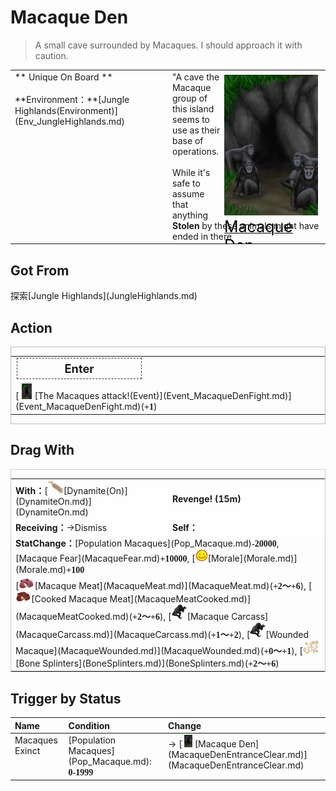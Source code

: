 # Macaque Den  
> A small cave surrounded by Macaques. I should approach it with caution.  
  
<table class="table table-bordered" data-toggle="table"  data-show-header="false"><thead style="display:none"><tr ><th  style="width:50%;text-align:left;vertical-align:top;"  >title</th><th  style="width:50%;text-align:left;vertical-align:top;"  ></th></tr></thead><tr ><td  style="width:50%;text-align:left;vertical-align:top;"  >** Unique On Board **<br><br>**Environment：**[Jungle Highlands(Environment)](Env_JungleHighlands.md)</td><td  style="width:50%;text-align:left;vertical-align:top;"  ><div style="float:right; margin:5px"><div class="gamecard" style="width:150px; height:225px;"><a href="MacaqueDenEntrance.md" style="color:black"><img decoding="async" src="../wiki/Sprite/MacaqueDen.png" class="cardimage" style="max-width:150px;max-height:225px;"><span style="font-size: 25px;">Macaque Den</span></a></div></div>"A cave the Macaque group of this island seems to use as their base of operations.<br><br>While it's safe to assume that anything <b>Stolen</b> by these animals might have ended in there</td></tr></tbody></table>  
  
## Got From  
<div style="display:inline-block"><div class="gamedatalist" style="text-align:left;min-width:200px;min-height:0px;"><div style="display:inline-block"><div style="display:inline-block;vertical-align:middle;">探索</div><div style="display:inline-block;vertical-align:middle;">[Jungle Highlands](JungleHighlands.md)</div></div></div></div>  
  
## Action  
<div  style="border:1px solid #BBB"><table><tr><td rowspan="2" style="width:200px;text-align:center;font-size:1.3em;font-weight:bold"><div style="padding:5px;border:1px dashed #333"><div>Enter</div></div></td><td></td></tr><tr><td></td></tr><tr><td colspan="2">[<div style="width:25px;display:inline-block;text-align:center"><img decoding="async" src="../wiki/Sprite/MacaqueDen.png" href="a.md" style="max-width:25px;max-height:25px;"></div>[The Macaques attack!(Event)](Event_MacaqueDenFight.md)](Event_MacaqueDenFight.md)(<span style="font-family:ui-monospace"><b>+1</b></span>)</td></tr></table></div>  
  
  
## Drag With  
<div  style="border:1px solid #CCC;"><table style="margin-bottom:0px;"><tr><td style="width:40%;text-align:left; background-color:#FEFEFE"><b>With：</b>[<div style="width:25px;display:inline-block;text-align:center"><img decoding="async" src="../wiki/Sprite/DynamiteOn.png" href="a.md" style="max-width:25px;max-height:25px;"></div>[Dynamite(On)](DynamiteOn.md)](DynamiteOn.md)</td><td style="width:40%;font-size:1em;font-weight:bold;background-color:#FEFEFE">Revenge! (<font data-toggle="tooltip" data-placement="top" title="1TP">15m</font>) </td></tr><tr style="background-color:#FFFFFF"><td style=""><b>Receiving：</b>→Dismiss</td><td style=""><b>Self：</b></td></tr><tr><td colspan="2"><b>StatChange：</b>[Population Macaques](Pop_Macaque.md)<span style="font-family:ui-monospace"><b>-20000</b></span>, [Macaque Fear](MacaqueFear.md)<span style="font-family:ui-monospace"><b>+10000</b></span>, [<div style="width:20px;display:inline-block;text-align:center"><img decoding="async" src="../wiki/Sprite/Content.png" href="a.md" style="max-width:20px;max-height:20px;"></div>[Morale](Morale.md)](Morale.md)<span style="font-family:ui-monospace"><b>+100</b></span></td></tr><tr><td colspan="2">[<div style="width:25px;display:inline-block;text-align:center"><img decoding="async" src="../wiki/Sprite/MonkeyMeat.png" href="a.md" style="max-width:25px;max-height:25px;"></div>[Macaque Meat](MacaqueMeat.md)](MacaqueMeat.md)(<span style="font-family:ui-monospace"><b>+2～+6</b></span>), [<div style="width:25px;display:inline-block;text-align:center"><img decoding="async" src="../wiki/Sprite/MonkeyMeatCooked.png" href="a.md" style="max-width:25px;max-height:25px;"></div>[Cooked Macaque Meat](MacaqueMeatCooked.md)](MacaqueMeatCooked.md)(<span style="font-family:ui-monospace"><b>+2～+6</b></span>), [<div style="width:25px;display:inline-block;text-align:center"><img decoding="async" src="../wiki/Sprite/MacaqueCarcass.png" href="a.md" style="max-width:25px;max-height:25px;"></div>[Macaque Carcass](MacaqueCarcass.md)](MacaqueCarcass.md)(<span style="font-family:ui-monospace"><b>+1～+2</b></span>), [<div style="width:25px;display:inline-block;text-align:center"><img decoding="async" src="../wiki/Sprite/MacaqueWounded.png" href="a.md" style="max-width:25px;max-height:25px;"></div>[Wounded Macaque](MacaqueWounded.md)](MacaqueWounded.md)(<span style="font-family:ui-monospace"><b>+0～+1</b></span>), [<div style="width:25px;display:inline-block;text-align:center"><img decoding="async" src="../wiki/Sprite/BoneSplinters.png" href="a.md" style="max-width:25px;max-height:25px;"></div>[Bone Splinters](BoneSplinters.md)](BoneSplinters.md)(<span style="font-family:ui-monospace"><b>+2～+6</b></span>)</td></tr></table></div>  
  
## Trigger by Status  
<table class="table table-bordered" data-toggle="table"  ><thead style=""><tr ><th  style="text-align:left;vertical-align:top;"  >Name</th><th  style="text-align:left;vertical-align:top;"  >Condition</th><th  style="text-align:left;vertical-align:top;"  >Change</th></tr></thead><tr ><td  style="text-align:left;vertical-align:top;"  >Macaques Exinct</td><td  style="text-align:left;vertical-align:top;"  >[Population Macaques](Pop_Macaque.md): <span style="font-family:ui-monospace"><b>0-1999</b></span></td><td  style="text-align:left;vertical-align:top;"  >→ [<div style="width:20px;display:inline-block;text-align:center"><img decoding="async" src="../wiki/Sprite/DarkCaveEntrance.png" href="a.md" style="max-width:20px;max-height:20px;"></div>[Macaque Den](MacaqueDenEntranceClear.md)](MacaqueDenEntranceClear.md)</td></tr></tbody></table>  
  


<script>document.title="Macaque Den - Card Survival Wiki";</script>